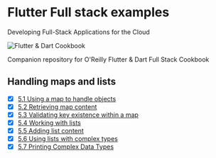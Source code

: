 
# Flutter Full stack examples

Developing Full-Stack Applications for the Cloud

![Flutter & Dart Cookbook](https://github.com/rosera/flutter-and-dart-cookbook/blob/main/images/flutter-dart-cookbook-sml.png "Flutter & Dart Cookbook")

Companion repository for O'Reilly Flutter & Dart Full Stack Cookbook

## Handling maps and lists

- [x] [5.1 Using a map to handle objects](https://github.com/rosera/flutter-and-dart-cookbook/blob/main/ch05/ex5-1.md)
- [x] [5.2 Retrieving map content](https://github.com/rosera/flutter-and-dart-cookbook/blob/main/ch05/ex5-2.md)
- [x] [5.3 Validating key existence within a map](https://github.com/rosera/flutter-and-dart-cookbook/blob/main/ch05/ex5-3.md)
- [x] [5.4 Working with lists](https://github.com/rosera/flutter-and-dart-cookbook/blob/main/ch05/ex5-4.md)
- [x] [5.5 Adding list content](https://github.com/rosera/flutter-and-dart-cookbook/blob/main/ch05/ex5-5.md)
- [x] [5.6 Using lists with complex types](https://github.com/rosera/flutter-and-dart-cookbook/blob/main/ch05/ex5-6.md)
- [x] [5.7 Printing Complex Data Types](https://github.com/rosera/flutter-and-dart-cookbook/blob/main/ch05/ex5-7.md)
